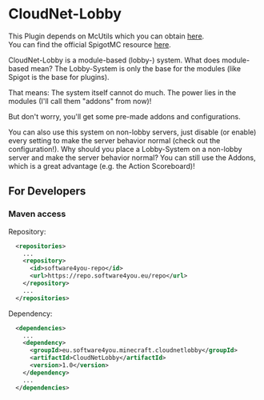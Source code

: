 # CloudNet-Lobby
This Plugin depends on McUtils which you can obtain <a href="https://software4you.eu/prods/utils.php" target="_blank">here</a>.<br>
You can find the official SpigotMC resource <a href="https://www.spigotmc.org/resources/cloudnet-lobby.63985/" target="_blank">here</a>.

CloudNet-Lobby is a module-based (lobby-) system. What does module-based mean? The Lobby-System is only the base for the modules (like Spigot is the base for plugins).

That means: The system itself cannot do much. The power lies in the modules (I'll call them "addons" from now)!

But don't worry, you'll get some pre-made addons and configurations.

You can also use this system on non-lobby servers, just disable (or enable) every setting to make the server behavior normal (check out the configuration!). Why should you place a Lobby-System on a non-lobby server and make the server behavior normal? You can still use the Addons, which is a great advantage (e.g. the Action Scoreboard)!

## For Developers
### Maven access
  Repository:
```xml
  <repositories>
    ...
    <repository>
      <id>software4you-repo</id>
      <url>https://repo.software4you.eu/repo</url>
    </repository>
    ...
  </repositories>
```
  Dependency:
```xml
  <dependencies>
    ...
    <dependency>
      <groupId>eu.software4you.minecraft.cloudnetlobby</groupId>
      <artifactId>CloudNetLobby</artifactId>
      <version>1.0</version>
    </dependency>
    ...
  </dependencies>
```
